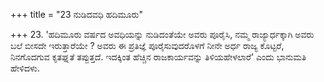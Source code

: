 +++
title = "23 ನುಡಿದವಧಿ ಹದಿಮೂರು"

+++
23. 'ಹದಿಮೂರು ವರ್ಷದ ಅವಧಿಯನ್ನು ನುಡಿದಂತೆಯೇ ಅವರು ಪೂರೈಸಿ, ನಮ್ಮ ರಾಜ್ಯಾರ್ಧಕ್ಕಾಗಿ ಅವರು ಬಲೆ ಬೀಸದೇ ಇರುತ್ತಾರೆಯೇ ? ಅವರು ಈ ಪ್ರತಿಜ್ಞೆ ಪೂರೈಸುವುದರೊಳಗೆ ನೀನೇ ಅರ್ಧ ರಾಜ್ಯ ಕೊಟ್ಟರೆ, ನಿನಗೊದಗುವ ಕೃತಘ್ನತೆ ತಪ್ಪುತ್ತದೆ. ಇದಕ್ಕಿಂತ ಹೆಚ್ಚಿನ ರಾಜಕಾರ್ಯವನ್ನು ತಿಳಿಯಹೇಳಲಾರೆ' ಎಂದು ಭಾನುಮತಿ ಹೇಳಿದಳು.